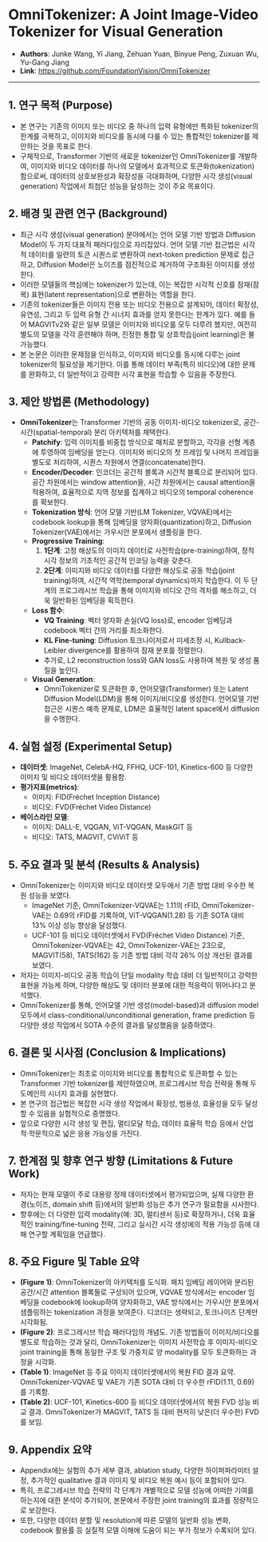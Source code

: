 # OmniTokenizer: A Joint Image-Video Tokenizer for Visual Generation

- **Authors**: Junke Wang, Yi Jiang, Zehuan Yuan, Binyue Peng, Zuxuan Wu, Yu-Gang Jiang
- **Link**: https://github.com/FoundationVision/OmniTokenizer

---

## 1. 연구 목적 (Purpose)
- 본 연구는 기존의 이미지 또는 비디오 중 하나의 입력 유형에만 특화된 tokenizer의 한계를 극복하고, 이미지와 비디오를 동시에 다룰 수 있는 통합적인 tokenizer를 제안하는 것을 목표로 한다.
- 구체적으로, Transformer 기반의 새로운 tokenizer인 OmniTokenizer를 개발하여, 이미지와 비디오 데이터를 하나의 모델에서 효과적으로 토큰화(tokenization)함으로써, 데이터의 상호보완성과 확장성을 극대화하며, 다양한 시각 생성(visual generation) 작업에서 최첨단 성능을 달성하는 것이 주요 목표이다.

## 2. 배경 및 관련 연구 (Background)
- 최근 시각 생성(visual generation) 분야에서는 언어 모델 기반 방법과 Diffusion Model이 두 가지 대표적 패러다임으로 자리잡았다. 언어 모델 기반 접근법은 시각적 데이터를 일련의 토큰 시퀀스로 변환하여 next-token prediction 문제로 접근하고, Diffusion Model은 노이즈를 점진적으로 제거하여 구조화된 이미지를 생성한다.
- 이러한 모델들의 핵심에는 tokenizer가 있는데, 이는 복잡한 시각적 신호를 잠재(잠복) 표현(latent representation)으로 변환하는 역할을 한다.
- 기존의 tokenizer들은 이미지 전용 또는 비디오 전용으로 설계되어, 데이터 확장성, 유연성, 그리고 두 입력 유형 간 시너지 효과를 얻지 못한다는 한계가 있다. 예를 들어 MAGVITv2와 같은 일부 모델은 이미지와 비디오를 모두 다루려 했지만, 여전히 별도의 모델을 각각 훈련해야 하며, 진정한 통합 및 상호학습(joint learning)은 불가능했다.
- 본 논문은 이러한 문제점을 인식하고, 이미지와 비디오를 동시에 다루는 joint tokenizer의 필요성을 제기한다. 이를 통해 데이터 부족(특히 비디오)에 대한 문제를 완화하고, 더 일반적이고 강력한 시각 표현을 학습할 수 있음을 주장한다.

## 3. 제안 방법론 (Methodology)
- **OmniTokenizer**는 Transformer 기반의 공동 이미지-비디오 tokenizer로, 공간-시간(spatial-temporal) 분리 아키텍처를 채택한다.
    - **Patchify**: 입력 이미지를 비중첩 방식으로 패치로 분할하고, 각각을 선형 계층에 투영하여 임베딩을 얻는다. 이미지와 비디오의 첫 프레임 및 나머지 프레임을 별도로 처리하여, 시퀀스 차원에서 연결(concatenate)한다.
    - **Encoder/Decoder**: 인코더는 공간적 블록과 시간적 블록으로 분리되어 있다. 공간 차원에서는 window attention을, 시간 차원에서는 causal attention을 적용하여, 효율적으로 지역 정보를 집계하고 비디오의 temporal coherence를 확보한다.
    - **Tokenization 방식**: 언어 모델 기반(LM Tokenizer, VQVAE)에서는 codebook lookup을 통해 임베딩을 양자화(quantization)하고, Diffusion Tokenizer(VAE)에서는 가우시안 분포에서 샘플링을 한다.
    - **Progressive Training**:
        1. **1단계**: 고정 해상도의 이미지 데이터로 사전학습(pre-training)하여, 정적 시각 정보의 기초적인 공간적 인코딩 능력을 갖춘다.
        2. **2단계**: 이미지와 비디오 데이터를 다양한 해상도로 공동 학습(joint training)하여, 시간적 역학(temporal dynamics)까지 학습한다. 이 두 단계의 프로그레시브 학습을 통해 이미지와 비디오 간의 격차를 해소하고, 더욱 일반화된 임베딩을 획득한다.
    - **Loss 함수**:
        - **VQ Training**: 벡터 양자화 손실(VQ loss)로, encoder 임베딩과 codebook 벡터 간의 거리를 최소화한다.
        - **KL Fine-tuning**: Diffusion 토크나이저로서 미세조정 시, Kullback-Leibler divergence를 활용하여 잠재 분포를 정렬한다.
        - 추가로, L2 reconstruction loss와 GAN loss도 사용하여 복원 및 생성 품질을 높인다.
    - **Visual Generation**:
        - OmniTokenizer로 토큰화한 후, 언어모델(Transformer) 또는 Latent Diffusion Model(LDM)을 통해 이미지/비디오를 생성한다. 언어모델 기반 접근은 시퀀스 예측 문제로, LDM은 효율적인 latent space에서 diffusion을 수행한다.

## 4. 실험 설정 (Experimental Setup)
- **데이터셋**: ImageNet, CelebA-HQ, FFHQ, UCF-101, Kinetics-600 등 다양한 이미지 및 비디오 데이터셋을 활용함.
- **평가지표(metrics)**:
    - 이미지: FID(Fréchet Inception Distance)
    - 비디오: FVD(Fréchet Video Distance)
- **베이스라인 모델**:
    - 이미지: DALL-E, VQGAN, ViT-VQGAN, MaskGIT 등
    - 비디오: TATS, MAGVIT, CViViT 등

## 5. 주요 결과 및 분석 (Results & Analysis)
- OmniTokenizer는 이미지와 비디오 데이터셋 모두에서 기존 방법 대비 우수한 복원 성능을 보였다.
    - ImageNet 기준, OmniTokenizer-VQVAE는 1.11의 rFID, OmniTokenizer-VAE는 0.69의 rFID를 기록하여, ViT-VQGAN(1.28) 등 기존 SOTA 대비 13% 이상 성능 향상을 달성했다.
    - UCF-101 등 비디오 데이터셋에서 FVD(Fréchet Video Distance) 기준, OmniTokenizer-VQVAE는 42, OmniTokenizer-VAE는 23으로, MAGVIT(58), TATS(162) 등 기존 방법 대비 각각 26% 이상 개선된 결과를 보였다.
- 저자는 이미지-비디오 공동 학습이 단일 modality 학습 대비 더 일반적이고 강력한 표현을 가능케 하며, 다양한 해상도 및 데이터 분포에 대한 적응력이 뛰어나다고 분석했다.
- OmniTokenizer를 통해, 언어모델 기반 생성(model-based)과 diffusion model 모두에서 class-conditional/unconditional generation, frame prediction 등 다양한 생성 작업에서 SOTA 수준의 결과를 달성했음을 실증하였다.

## 6. 결론 및 시사점 (Conclusion & Implications)
- OmniTokenizer는 최초로 이미지와 비디오를 통합적으로 토큰화할 수 있는 Transformer 기반 tokenizer를 제안하였으며, 프로그레시브 학습 전략을 통해 두 도메인의 시너지 효과를 실현했다.
- 본 연구의 접근법은 복잡한 시각 생성 작업에서 확장성, 범용성, 효율성을 모두 달성할 수 있음을 실험적으로 증명했다.
- 앞으로 다양한 시각 생성 및 편집, 멀티모달 학습, 데이터 효율적 학습 등에서 산업적·학문적으로 넓은 응용 가능성을 가진다.

## 7. 한계점 및 향후 연구 방향 (Limitations & Future Work)
- 저자는 현재 모델이 주로 대용량 정제 데이터셋에서 평가되었으며, 실제 다양한 환경(노이즈, domain shift 등)에서의 일반화 성능은 추가 연구가 필요함을 시사한다.
- 향후에는 더 다양한 입력 modality(예: 3D, 멀티센서 등)로 확장하거나, 더욱 효율적인 training/fine-tuning 전략, 그리고 실시간 시각 생성에의 적용 가능성 등에 대해 연구할 계획임을 언급했다.

## 8. 주요 Figure 및 Table 요약
- **(Figure 1)**: OmniTokenizer의 아키텍처를 도식화. 패치 임베딩 레이어와 분리된 공간/시간 attention 블록들로 구성되어 있으며, VQVAE 방식에서는 encoder 임베딩을 codebook에 lookup하여 양자화하고, VAE 방식에서는 가우시안 분포에서 샘플링하는 tokenization 과정을 보여준다. 디코더는 생략되고, 토크나이즈 단계만 시각화됨.
- **(Figure 2)**: 프로그레시브 학습 패러다임의 개념도. 기존 방법들이 이미지/비디오를 별도로 학습하는 것과 달리, OmniTokenizer는 이미지 사전학습 후 이미지-비디오 joint training을 통해 동일한 구조 및 가중치로 양 modality를 모두 토큰화하는 과정을 시각화.
- **(Table 1)**: ImageNet 등 주요 이미지 데이터셋에서의 복원 FID 결과 요약. OmniTokenizer-VQVAE 및 VAE가 기존 SOTA 대비 더 우수한 rFID(1.11, 0.69)를 기록함.
- **(Table 2)**: UCF-101, Kinetics-600 등 비디오 데이터셋에서의 복원 FVD 성능 비교 결과. OmniTokenizer가 MAGVIT, TATS 등 대비 현저히 낮은(더 우수한) FVD를 보임.

## 9. Appendix 요약
- Appendix에는 실험의 추가 세부 결과, ablation study, 다양한 하이퍼파라미터 설정, 추가적인 qualitative 결과 이미지 및 비디오 복원 예시 등이 포함되어 있다.
- 특히, 프로그레시브 학습 전략의 각 단계가 개별적으로 모델 성능에 어떠한 기여를 하는지에 대한 분석이 추가되어, 본문에서 주장한 joint training의 효과를 정량적으로 보강한다.
- 또한, 다양한 데이터 분할 및 resolution에 따른 모델의 일반화 성능 변화, codebook 활용률 등 실질적 모델 이해에 도움이 되는 부가 정보가 수록되어 있다.